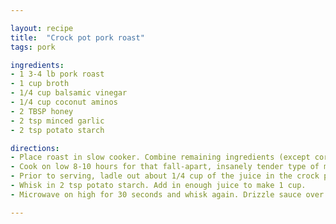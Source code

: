 ```yaml
---

layout: recipe
title:  "Crock pot pork roast"
tags: pork 

ingredients:
- 1 3-4 lb pork roast
- 1 cup broth
- 1/4 cup balsamic vinegar
- 1/4 cup coconut aminos
- 2 TBSP honey
- 2 tsp minced garlic
- 2 tsp potato starch

directions:
- Place roast in slow cooker. Combine remaining ingredients (except cornstarch) in a 2-cup measuring cup. Whisk together and pour over roast.
- Cook on low 8-10 hours for that fall-apart, insanely tender type of meat. (Or on high 4-6 hours.)
- Prior to serving, ladle out about 1/4 cup of the juice in the crock pot and strain into a measuring cup.
- Whisk in 2 tsp potato starch. Add in enough juice to make 1 cup.
- Microwave on high for 30 seconds and whisk again. Drizzle sauce over meat prior to serving.

---
```

